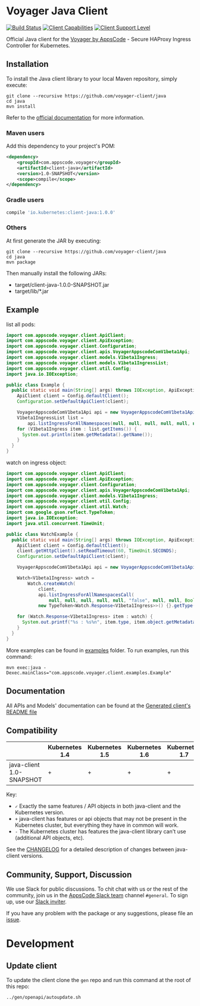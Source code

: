 # Voyager Java Client

[![Build Status](https://travis-ci.org/voyager-client/java.svg?branch=master)](https://travis-ci.org/voyager-client/java)
[![Client Capabilities](https://img.shields.io/badge/Kubernetes%20client-Silver-blue.svg?style=flat&colorB=C0C0C0&colorA=306CE8)](http://bit.ly/kubernetes-client-capabilities-badge)
[![Client Support Level](https://img.shields.io/badge/kubernetes%20client-beta-green.svg?style=flat&colorA=306CE8)](http://bit.ly/kubernetes-client-support-badge)

Official Java client for the [Voyager by AppsCode](https://appscode.com/products/voyager/) - Secure HAProxy Ingress Controller for Kubernetes.

## Installation

To install the Java client library to your local Maven repository, simply execute:

```shell
git clone --recursive https://github.com/voyager-client/java
cd java
mvn install
```

Refer to the [official documentation](https://maven.apache.org/plugins/maven-deploy-plugin/usage.html) for more information.

### Maven users

Add this dependency to your project's POM:

```xml
<dependency>
    <groupId>com.appscode.voyager</groupId>
    <artifactId>client-java</artifactId>
    <version>1.0-SNAPSHOT</version>
    <scope>compile</scope>
</dependency>
```

### Gradle users

```groovy
compile 'io.kubernetes:client-java:1.0.0'
```

### Others

At first generate the JAR by executing:

```
git clone --recursive https://github.com/voyager-client/java
cd java
mvn package
```

Then manually install the following JARs:

* target/client-java-1.0.0-SNAPSHOT.jar
* target/lib/*.jar

## Example

list all pods:

```java
import com.appscode.voyager.client.ApiClient;
import com.appscode.voyager.client.ApiException;
import com.appscode.voyager.client.Configuration;
import com.appscode.voyager.client.apis.VoyagerAppscodeComV1beta1Api;
import com.appscode.voyager.client.models.V1beta1Ingress;
import com.appscode.voyager.client.models.V1beta1IngressList;
import com.appscode.voyager.client.util.Config;
import java.io.IOException;

public class Example {
  public static void main(String[] args) throws IOException, ApiException {
    ApiClient client = Config.defaultClient();
    Configuration.setDefaultApiClient(client);

    VoyagerAppscodeComV1beta1Api api = new VoyagerAppscodeComV1beta1Api();
    V1beta1IngressList list =
        api.listIngressForAllNamespaces(null, null, null, null, null, null, null, null, null);
    for (V1beta1Ingress item : list.getItems()) {
      System.out.println(item.getMetadata().getName());
    }
  }
}
```

watch on ingress object:

```java
import com.appscode.voyager.client.ApiClient;
import com.appscode.voyager.client.ApiException;
import com.appscode.voyager.client.Configuration;
import com.appscode.voyager.client.apis.VoyagerAppscodeComV1beta1Api;
import com.appscode.voyager.client.models.V1beta1Ingress;
import com.appscode.voyager.client.util.Config;
import com.appscode.voyager.client.util.Watch;
import com.google.gson.reflect.TypeToken;
import java.io.IOException;
import java.util.concurrent.TimeUnit;

public class WatchExample {
  public static void main(String[] args) throws IOException, ApiException {
    ApiClient client = Config.defaultClient();
    client.getHttpClient().setReadTimeout(60, TimeUnit.SECONDS);
    Configuration.setDefaultApiClient(client);

    VoyagerAppscodeComV1beta1Api api = new VoyagerAppscodeComV1beta1Api();

    Watch<V1beta1Ingress> watch =
        Watch.createWatch(
            client,
            api.listIngressForAllNamespacesCall(
                null, null, null, null, null, "false", null, null, Boolean.TRUE, null, null),
            new TypeToken<Watch.Response<V1beta1Ingress>>() {}.getType());

    for (Watch.Response<V1beta1Ingress> item : watch) {
      System.out.printf("%s : %s%n", item.type, item.object.getMetadata().getName());
    }
  }
}
```

More examples can be found in [examples](examples/) folder. To run examples, run this command:

```shell
mvn exec:java -Dexec.mainClass="com.appscode.voyager.client.examples.Example"
```

## Documentation

All APIs and Models' documentation can be found at the [Generated client's README file](kubernetes/README.md)

## Compatibility

|                          | Kubernetes 1.4 | Kubernetes 1.5 | Kubernetes 1.6 | Kubernetes 1.7 | Kubernetes 1.8 | Kubernetes 1.9 |
|--------------------------|----------------|----------------|----------------|----------------|----------------|----------------|
| java-client 1.0-SNAPSHOT | +              | +              | +              | +              | ✓              | -              |

Key:

* `✓` Exactly the same features / API objects in both java-client and the Kubernetes
  version.
* `+` java-client has features or api objects that may not be present in the
  Kubernetes cluster, but everything they have in common will work.
* `-` The Kubernetes cluster has features the java-client library can't use
  (additional API objects, etc).

See the [CHANGELOG](./CHANGELOG.md) for a detailed description of changes
between java-client versions.

## Community, Support, Discussion

We use Slack for public discussions. To chit chat with us or the rest of the community, join us in the [AppsCode Slack team](https://appscode.slack.com/messages/C0XQFLGRM/details/) channel `#general`. To sign up, use our [Slack inviter](https://slack.appscode.com/).

If you have any problem with the package or any suggestions, please file an [issue](https://github.com/voyager-client/java/issues).

# Development

## Update client

To update the client clone the `gen` repo and run this command at the root of this repo:

```bash
../gen/openapi/autoupdate.sh
```

